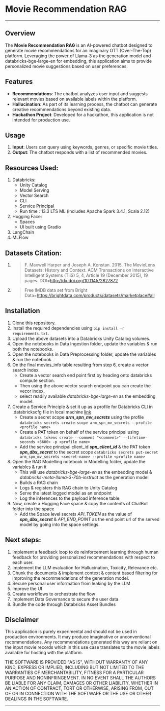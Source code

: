 # Movie Recommendation RAG
---

## Overview

The **Movie Recommendation RAG** is an AI-powered chatbot designed to generate movie recommendations for an imaginary OTT (Over-The-Top) platform. Leveraging the power of Llama-3 as the generation model and databricks-bge-large-en for embedding, this application aims to provide personalized movie suggestions based on user preferences.

## Features

- **Recommendations**: The chatbot analyzes user input and suggests relevant movies based on available labels within the platform.
- **Hallucination**: As part of its learning process, the chatbot can generate creative recommendations beyond existing data.
- **Hackathon Project**: Developed for a hackathon, this application is not intended for production use.

## Usage

1. **Input**: Users can query using keywords, genres, or specific movie titles.
2. **Output**: The chatbot responds with a list of recommended movies.

## Resources Used:

1. Databricks:
    - Unity Catalog
    - Model Serving
    - Vector Search
    - CLI
    - Service Principal
    - Run time : 13.3 LTS ML (includes Apache Spark 3.4.1, Scala 2.12)
2. Hugging Face:
    - Spaces
    - UI built using Gradio
3. LangChain
4. MLFlow

## Datasets Citation:

1. > F. Maxwell Harper and Joseph A. Konstan. 2015. The MovieLens Datasets: History and Context. ACM Transactions on Interactive Intelligent Systems (TiiS) 5, 4, Article 19 (December 2015), 19 pages. DOI=<http://dx.doi.org/10.1145/2827872>

2. > Free IMDB data set from Bright Data=<https://brightdata.com/products/datasets/marketplace#all> 

## Installation

1. Clone this repository.
2. Install the required dependencies using `pip install -r requirements.txt`.
3. Upload the above datasets into a Databricks Unity Catalog volumes.
4. Open the notebooks in Data Ingestion folder, update the variables & run both the notebooks.
5. Open the notebooks in Data Preprocessing folder, update the variables & run the notebook.
6. On the final movies_info table resulting from step 6, create a vector search index. 
    - Create a vector search end point first by heading onto databricks compute section.
    - Then using the above vector search endpoint you can create the vecor index.
    - select readily available _databricks-bge-large-en_ as the embedding model.
7. Create a Service Principle & set it up as a profile for Databricks CLI in .databrickscfg file in local machine [link](https://learn.microsoft.com/en-us/azure/databricks/dev-tools/cli/authentication#azure-sp-auth)
    - Create a secret scope **_arm_spn_mv_secrets_** using the profile
      `databricks secrets create-scope arm_spn_mv_secrets --profile <profile name>`
    - Create a PAT token on behalf of the service principal using 
      `databricks tokens create --comment "<comment>" --lifetime-seconds <3600> -p <profile name>`
    - Add the service principal client_id **_spn_client_id_** & the PAT token **_spn_dbx_secret_** to the secret scope
      `databricks secrets put-secret arm_spn_mv_secrets <secret-name> --profile <profile name>`
8. Open the RAG Modelling notebook in Modelling folder, update the variables & run it
    - This will use _databricks-bge-large-en_ as the embedding model & _databricks-meta-llama-3-70b-instruct_ as the generation model
    - Builds a RAG chain
    - Logs & registers this RAG chain to Unity Catalog
    - Serve the latest logged model as an endpoint
    - Log the inferences to the payload inference table
9. Now, create a Hugging Face space & copy the contents of ChatBot folder into the space
    - Add the Space level secrets _API_TOKEN_ as the value of **_spn_dbx_secret_** & _API_END_POINT_ as the end point url of the served model by going into the space settings.

## Next steps:

1. Implement a feedback loop to do reinforcement learning through human feedback for providing personalized recommendations with respect to each user.
2. Implement the LLM evaluation for Hallucination, Toxicity, Relevance etc.
3. Chunk the documents & implement context & content based filtering for improving the recommendations of the generation model.
4. Secure personal user information from leaking by the LLM
5. Improve the UI 
6. Create workflows to orchestrate the flow
7. Implement Data Governance to secure the user data
8. Bundle the code through Databricks Asset Bundles

## Disclaimer

This application is purely experimental and should not be used in production environments. It may produce imaginative or unconventional recommendations. Any recommendations generated this way are reliant on the input movie records which in this use case translates to the movie labels available for hosting with the platform.

THE SOFTWARE IS PROVIDED "AS IS", WITHOUT WARRANTY OF ANY KIND, EXPRESS OR IMPLIED, INCLUDING BUT NOT LIMITED TO THE WARRANTIES OF MERCHANTABILITY, FITNESS FOR A PARTICULAR PURPOSE AND NONINFRINGEMENT. IN NO EVENT SHALL THE AUTHORS BE LIABLE FOR ANY CLAIM, DAMAGES OR OTHER LIABILITY, WHETHER IN AN ACTION OF CONTRACT, TORT OR OTHERWISE, ARISING FROM, OUT OF OR IN CONNECTION WITH THE SOFTWARE OR THE USE OR OTHER DEALINGS IN THE SOFTWARE.


---
